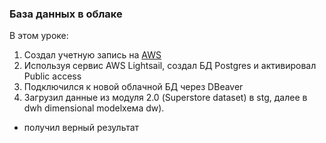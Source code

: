 ### База данных в облаке

В этом уроке:
1. Создал учетную запись на [AWS](https://aws.amazon.com/ru/)
2. Используя сервис AWS Lightsail, создал БД Postgres и активировал Public access
3. Подключился к новой облачной БД через DBeaver
4. Загрузил данные из модуля 2.0 (Superstore dataset) в stg, далее в dwh dimensional modelхема dw).
* получил верный результат

